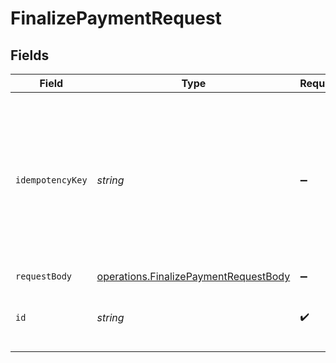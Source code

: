 # FinalizePaymentRequest


## Fields

| Field                                                                                                                                                                         | Type                                                                                                                                                                          | Required                                                                                                                                                                      | Description                                                                                                                                                                   |
| ----------------------------------------------------------------------------------------------------------------------------------------------------------------------------- | ----------------------------------------------------------------------------------------------------------------------------------------------------------------------------- | ----------------------------------------------------------------------------------------------------------------------------------------------------------------------------- | ----------------------------------------------------------------------------------------------------------------------------------------------------------------------------- |
| `idempotencyKey`                                                                                                                                                              | *string*                                                                                                                                                                      | :heavy_minus_sign:                                                                                                                                                            | A key created by merchants that ensures `POST` and `PATCH` requests are only performed once. [Read more about Idempotent Requests here](/developers/references/idempotency/). |
| `requestBody`                                                                                                                                                                 | [operations.FinalizePaymentRequestBody](../../models/operations/finalizepaymentrequestbody.md)                                                                                | :heavy_minus_sign:                                                                                                                                                            | N/A                                                                                                                                                                           |
| `id`                                                                                                                                                                          | *string*                                                                                                                                                                      | :heavy_check_mark:                                                                                                                                                            | The ID received in the initial v1/payments request.                                                                                                                           |